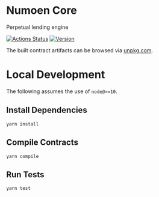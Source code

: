 # Numoen Core

Perpetual lending engine

[![Actions Status](https://github.com/Numoen/numoen-core/workflows/CI/badge.svg)](https://github.com/Numoen/numoen-core/actions)
[![Version](https://img.shields.io/npm/v/@Numoen/numoen-core)](https://www.npmjs.com/package/@numoen/numoen-core)

The built contract artifacts can be browsed via [unpkg.com](https://unpkg.com/browse/@numoen/numoen-core@latest/).

# Local Development

The following assumes the use of `node@>=10`.

## Install Dependencies

`yarn install`

## Compile Contracts

`yarn compile`

## Run Tests

`yarn test`
